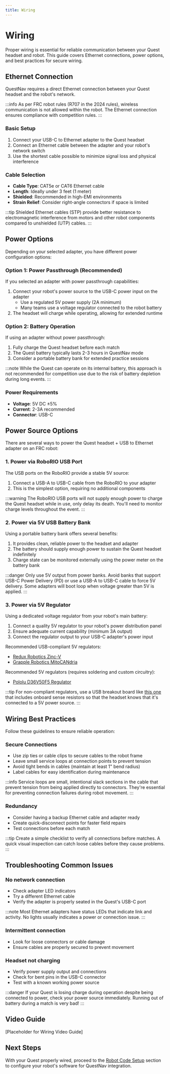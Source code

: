 ```yaml
---
title: Wiring 
---
```

# Wiring

Proper wiring is essential for reliable communication between your Quest headset and robot. This guide covers Ethernet connections, power options, and best practices for secure wiring.

## Ethernet Connection

QuestNav requires a direct Ethernet connection between your Quest headset and the robot's network.

:::info
As per FRC robot rules (R707 in the 2024 rules), wireless communication is not allowed within the robot. The Ethernet connection ensures compliance with competition rules.
:::

### Basic Setup

1. Connect your USB-C to Ethernet adapter to the Quest headset
2. Connect an Ethernet cable between the adapter and your robot's network switch
3. Use the shortest cable possible to minimize signal loss and physical interference

### Cable Selection

- **Cable Type**: CAT5e or CAT6 Ethernet cable
- **Length**: Ideally under 3 feet (1 meter)
- **Shielded**: Recommended in high-EMI environments
- **Strain Relief**: Consider right-angle connectors if space is limited

:::tip
Shielded Ethernet cables (STP) provide better resistance to electromagnetic interference from motors and other robot components compared to unshielded (UTP) cables.
:::

## Power Options

Depending on your selected adapter, you have different power configuration options:

### Option 1: Power Passthrough (Recommended)

If you selected an adapter with power passthrough capabilities:

1. Connect your robot's power source to the USB-C power input on the adapter
    - Use a regulated 5V power supply (2A minimum)
    - Many teams use a voltage regulator connected to the robot battery
2. The headset will charge while operating, allowing for extended runtime

### Option 2: Battery Operation

If using an adapter without power passthrough:

1. Fully charge the Quest headset before each match
2. The Quest battery typically lasts 2-3 hours in QuestNav mode
3. Consider a portable battery bank for extended practice sessions

:::note
While the Quest can operate on its internal battery, this approach is not recommended for competition use due to the risk of battery depletion during long events.
:::

### Power Requirements

- **Voltage**: 5V DC ±5%
- **Current**: 2-3A recommended
- **Connector**: USB-C

## Power Source Options

There are several ways to power the Quest headset + USB to Ethernet adapter on an FRC robot:

### 1. Power via RoboRIO USB Port

The USB ports on the RoboRIO provide a stable 5V source:

1. Connect a USB-A to USB-C cable from the RoboRIO to your adapter
2. This is the simplest option, requiring no additional components

:::warning
The RoboRIO USB ports will not supply enough power to charge the Quest headset while in use, only delay its death. You'll need to monitor charge levels throughout the event.
:::

### 2. Power via 5V USB Battery Bank

Using a portable battery bank offers several benefits:

1. It provides clean, reliable power to the headset and adapter
2. The battery should supply enough power to sustain the Quest headset indefinitely
3. Charge state can be monitored externally using the power meter on the battery bank

:::danger
Only use 5V output from power banks. Avoid banks that support USB-C Power Delivery (PD) or use a USB-A to USB-C cable to force 5V delivery. Some adapters will boot loop when voltage greater than 5V is applied.
:::

### 3. Power via 5V Regulator

Using a dedicated voltage regulator from your robot's main battery:

1. Connect a quality 5V regulator to your robot's power distribution panel
2. Ensure adequate current capability (minimum 3A output)
3. Connect the regulator output to your USB-C adapter's power input

Recommended USB-compliant 5V regulators:
- [Redux Robotics Zinc-V](https://shop.reduxrobotics.com/zinc-v/)
- [Grapple Robotics MitoCANdria](https://www.thethriftybot.com/products/mitocandria)

Recommended 5V regulators (requires soldering and custom circuitry):
- [Pololu D36V50F5 Regulator](https://www.pololu.com/product/4091)

:::tip
For non-compliant regulators, use a USB breakout board like [this one](https://a.co/d/gLUZN0Z) that includes onboard sense resistors so that the headset knows that it's connected to a 5V power source.
:::

## Wiring Best Practices

Follow these guidelines to ensure reliable operation:

### Secure Connections

- Use zip ties or cable clips to secure cables to the robot frame
- Leave small service loops at connection points to prevent tension
- Avoid tight bends in cables (maintain at least 1" bend radius)
- Label cables for easy identification during maintenance

:::info
Service loops are small, intentional slack sections in the cable that prevent tension from being applied directly to connectors. They're essential for preventing connection failures during robot movement.
:::

### Redundancy

- Consider having a backup Ethernet cable and adapter ready
- Create quick-disconnect points for faster field repairs
- Test connections before each match

:::tip
Create a simple checklist to verify all connections before matches. A quick visual inspection can catch loose cables before they cause problems.
:::

## Troubleshooting Common Issues

### No network connection
- Check adapter LED indicators
- Try a different Ethernet cable
- Verify the adapter is properly seated in the Quest's USB-C port

:::note
Most Ethernet adapters have status LEDs that indicate link and activity. No lights usually indicates a power or connection issue.
:::

### Intermittent connection
- Look for loose connectors or cable damage
- Ensure cables are properly secured to prevent movement

### Headset not charging
- Verify power supply output and connections
- Check for bent pins in the USB-C connector
- Test with a known working power source

:::danger
If your Quest is losing charge during operation despite being connected to power, check your power source immediately. Running out of battery during a match is very bad!
:::

## Video Guide
[Placeholder for Wiring Video Guide]

## Next Steps
With your Quest properly wired, proceed to the [Robot Code Setup](./robot-code) section to configure your robot's software for QuestNav integration.

